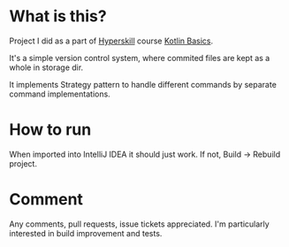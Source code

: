 # What is this?

Project I did as a part of [Hyperskill](https://hyperskill.org) course [Kotlin Basics](https://hyperskill.org/tracks/18).

It's a simple version control system, where commited files are kept as a whole in storage dir.

It implements Strategy pattern to handle different commands by separate command implementations. 

# How to run
When imported into IntelliJ IDEA it should just work. If not, Build -> Rebuild project.

# Comment
Any comments, pull requests, issue tickets appreciated. I'm particularly interested in build improvement and tests. 
